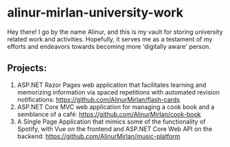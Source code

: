 # alinur-mirlan-university-work
Hey there! I go by the name Alinur, and this is my vault for storing university related work and activities. Hopefully, it serves me as a testament of my efforts and endeavors towards becoming more 'digitally aware' person.
## Projects:
1. ASP.NET Razor Pages web application that facilitates learning and memorizing 
information via spaced repetitions with automated revision notifications: 
https://github.com/AlinurMirlan/flash-cards
2. ASP.NET Core MVC web application for managing a cook book and a semblance of a 
café: 
https://github.com/AlinurMirlan/cook-book
3. A Single Page Application that mimics some of the functionality of Spotify, with Vue on 
the frontend and ASP.NET Core Web API on the backend: 
https://github.com/AlinurMirlan/music-platform
